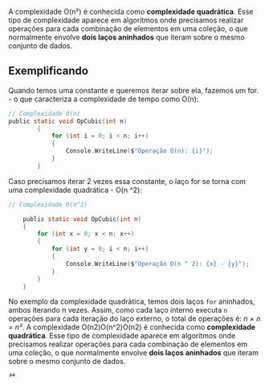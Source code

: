 A complexidade O(n²) é conhecida como **complexidade quadrática**. Esse tipo de complexidade aparece em algoritmos onde precisamos realizar operações para cada combinação de elementos em uma coleção, o que normalmente envolve **dois laços aninhados** que iteram sobre o mesmo conjunto de dados.

## Exemplificando
Quando temos uma constante e queremos iterar sobre ela, fazemos um for. - o que caracteriza a complexidade de tempo como O(n):

```c sharp
// Complexidade O(n)
public static void OpCubic(int n) 
		{
			for (int i = 0; i < n; i++) 
			{
				Console.WriteLine($"Operação O(n): {i}");
			}
		}
```


Caso precisamos iterar 2 vezes essa constante, o laço for se torna com uma complexidade quadrática - O(n ^2):

```c sharp
// Complexidade O(n^2)

	public static void OpCubic(int n)
	{
		for (int x = 0; x < n; x++)
		{
			for (int y = 0; i < n; i++)
			{
				Console.WriteLine($"Operação O(n ^ 2): {x} - {y}");
			}
		}
	}
```

No exemplo da complexidade quadrática, temos dois laços `for` aninhados, ambos iterando n vezes. Assim, como cada laço interno executa `n` operações para cada iteração do laço externo, o total de operações é:
*n × n = n²*. A complexidade O(n2)O(n^2)O(n2) é conhecida como **complexidade quadrática**. Esse tipo de complexidade aparece em algoritmos onde precisamos realizar operações para cada combinação de elementos em uma coleção, o que normalmente envolve **dois laços aninhados** que iteram sobre o mesmo conjunto de dados.

*³⁴*